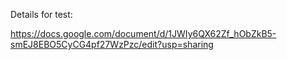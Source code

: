 Details for test: 

https://docs.google.com/document/d/1JWIy6QX62Zf_hObZkB5-smEJ8EBO5CyCG4pf27WzPzc/edit?usp=sharing